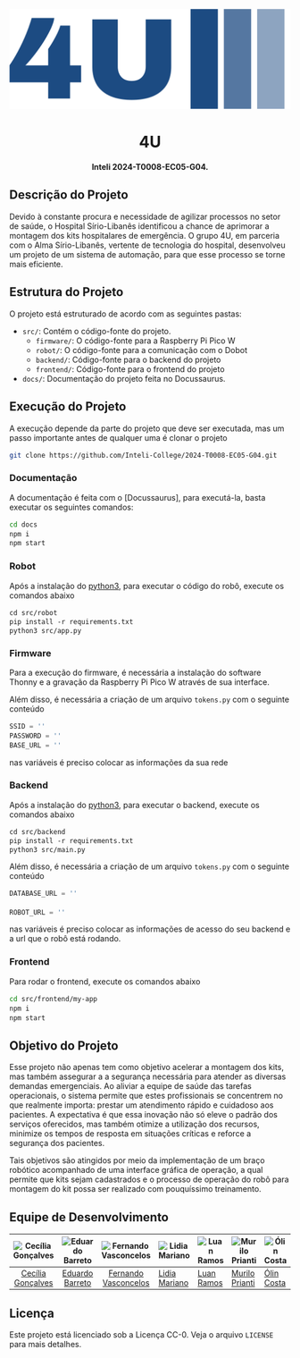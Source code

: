 <!-- Critérios -->
<!-- - [Crítico] Apresenta a estrutura do projeto (como as demais pastas estão organizadas)? -->
<!-- - [Crítico] Apresenta instruções claras de como executar o projeto e a documentação? -->
<!-- - Apresenta o objetivo do projeto? -->
<!-- - Apresenta os integrantes da equipe de desenvolvimento? -->
<!-- - Apresenta o link do Linkdin ou Github dos integrantes da equipe? -->
<!-- - Apresenta a licença Inteli do projeto (CC-0)? -->
<!-- - Apresenta os dados dos integrantes da equipe, o nome da equipe e o nome do Inteli na seção de licensa do projeto? -->
<!-- - Possui um link para o Github Pages onde a documentação pode ser localizada? -->

<p align="center">
    <img src="docs/static/img/logo/png/logo-no-background.png" alt="4U"/>
</p>
<h1 align="center">4U</h1>
<p align="center"><b>Inteli 2024-T0008-EC05-G04.</b></p>

## Descrição do Projeto

Devido à constante procura e necessidade de agilizar processos no setor de saúde, o Hospital Sírio-Libanês identificou a chance de aprimorar a montagem dos kits hospitalares de emergência. O grupo 4U, em parceria com o Alma Sírio-Libanês, vertente de tecnologia do hospital, desenvolveu um projeto de um sistema de automação, para que esse processo se torne mais eficiente.

## Estrutura do Projeto

O projeto está estruturado de acordo com as seguintes pastas:

- `src/`: Contém o código-fonte do projeto.
  - `firmware/`: O código-fonte para a Raspberry Pi Pico W
  - `robot/`: O código-fonte para a comunicação com o Dobot
  - `backend/`: Código-fonte para o backend do projeto
  - `frontend/`: Código-fonte para o frontend do projeto
- `docs/`: Documentação do projeto feita no Docussaurus.

## Execução do Projeto

A execução depende da parte do projeto que deve ser executada, mas um passo importante antes de qualquer uma é clonar o projeto

```sh
git clone https://github.com/Inteli-College/2024-T0008-EC05-G04.git
```

### Documentação

A documentação é feita com o [Docussaurus], para executá-la, basta executar os seguintes comandos:

```sh
cd docs
npm i
npm start
```

### Robot

Após a instalação do [python3](https://www.python.org/), para executar o código do robô, execute os comandos abaixo

```
cd src/robot
pip install -r requirements.txt
python3 src/app.py
```

### Firmware

Para a execução do firmware, é necessária a instalação do software Thonny e a gravação da Raspberry Pi Pico W através de sua interface.

Além disso, é necessária a criação de um arquivo `tokens.py` com o seguinte conteúdo

```py
SSID = ''
PASSWORD = ''
BASE_URL = ''
```

nas variáveis é preciso colocar as informações da sua rede

### Backend

Após a instalação do [python3](https://www.python.org/), para executar o backend, execute os comandos abaixo

```
cd src/backend
pip install -r requirements.txt
python3 src/main.py
```

Além disso, é necessária a criação de um arquivo `tokens.py` com o seguinte conteúdo

```py
DATABASE_URL = ''

ROBOT_URL = '' 
```

nas variáveis é preciso colocar as informações de acesso do seu backend e a url que o robô está rodando.

### Frontend

Para rodar o frontend, execute os comandos abaixo

```sh
cd src/frontend/my-app
npm i
npm start
```

## Objetivo do Projeto

Esse projeto não apenas tem como objetivo acelerar a montagem dos kits, mas também assegurar a a segurança necessária para atender as diversas demandas emergenciais. Ao aliviar a equipe de saúde das tarefas operacionais, o sistema permite que estes profissionais se concentrem no que realmente importa: prestar um atendimento rápido e cuidadoso aos pacientes. A expectativa é que essa inovação não só eleve o padrão dos serviços oferecidos, mas também otimize a utilização dos recursos, minimize os tempos de resposta em situações críticas e reforce a segurança dos pacientes. 

Tais objetivos são atingidos por meio da implementação de um braço robótico acompanhado de uma interface gráfica de operação, a qual permite que kits sejam cadastrados e o processo de operação do robô para montagem do kit possa ser realizado com pouquíssimo treinamento.

## Equipe de Desenvolvimento

| ![Cecília Gonçalves](https://media.licdn.com/dms/image/D4E03AQHFDADl2nqTcA/profile-displayphoto-shrink_400_400/0/1680660675815?e=1715817600&v=beta&t=BFo5ZLvGmbYiAuvyB4BM-VPZ-AZNbZuFUXstYD2TbEo) | ![Eduardo Barreto](https://media.licdn.com/dms/image/D4D03AQHcmdXszbRiEA/profile-displayphoto-shrink_400_400/0/1674764017034?e=1715817600&v=beta&t=yEZlT7csCzV9X5hPPXbEMFqodOQdWPqENCtDb4j9KXQ) | ![Fernando Vasconcelos](https://media.licdn.com/dms/image/D4D03AQG_T8Nvtk_lNg/profile-displayphoto-shrink_400_400/0/1677155884081?e=1715817600&v=beta&t=jeDWU5tQBxQTaGhNIdBPU6Bggcj_Tft4LcbllaIcN4c) | ![Lidia Mariano](https://media.licdn.com/dms/image/D4D03AQG56mwRJ4G55g/profile-displayphoto-shrink_400_400/0/1675023865459?e=1715817600&v=beta&t=A8-s9zf8_CMeBnfyaOvnKUlDTuGIjnsBKYFkEa2FE84) | ![Luan Ramos](https://media.licdn.com/dms/image/D4D03AQF5k4FEfaI4mg/profile-displayphoto-shrink_400_400/0/1698150342373?e=1715817600&v=beta&t=B498NfoBN5UtE0gVYnZ6a9CMnkhLvvvjaugz0V2n2us) | ![Murilo Prianti](https://media.licdn.com/dms/image/D4D35AQG6W_7TsJCfoQ/profile-framedphoto-shrink_400_400/0/1655926445979?e=1711051200&v=beta&t=DtVZslhMKVngcGdEoaossz4GnvXq8cZiQDrwi2mGIgY) | ![Ólin Costa](https://media.licdn.com/dms/image/D4D03AQHMcFlvJWMv_Q/profile-displayphoto-shrink_400_400/0/1707441102331?e=1715817600&v=beta&t=BrXbtUAef7Uf0tw-Q4n2QY8lAeyA6r1sKx0hanrs0KA) |
| :-----------------------------------------------------------------------------------------------------------------------------------------------------------------------------------------------: | :---------------------------------------------------------------------------------------------------------------------------------------------------------------------------------------------: | :--------------------------------------------------------------------------------------------------------------------------------------------------------------------------------------------------: | --------------------------------------------------------------------------------------------------------------------------------------------------------------------------------------------- | ------------------------------------------------------------------------------------------------------------------------------------------------------------------------------------------ | --------------------------------------------------------------------------------------------------------------------------------------------------------------------------------------------- | ------------------------------------------------------------------------------------------------------------------------------------------------------------------------------------------ |
|                                                  [Cecília Gonçalves](https://www.linkedin.com/in/cec%C3%ADlia-alonso-gon%C3%A7alves-3aa4bb271/)                                                   |                                                                 [Eduardo Barreto](https://www.linkedin.com/in/eduardosbarreto/)                                                                 |                                                      [Fernando Vasconcelos](https://www.linkedin.com/in/fernando-antonio-s-c-de-vasconcellos/)                                                       | [Lidia Mariano](https://www.linkedin.com/in/lidiamariano/)                                                                                                                                    | [Luan Ramos](https://www.linkedin.com/in/luan-ramos-de-mello-253b28268/)                                                                                                                   | [Murilo Prianti](https://www.linkedin.com/in/murilo-prianti-0073111a1/)                                                                                                                       | [Ólin Costa](https://www.linkedin.com/in/%C3%B3lin-medeiros-costa-b0a1b426a/)                                                                                                              |

## Licença

Este projeto está licenciado sob a Licença CC-0. Veja o arquivo `LICENSE` para mais detalhes.